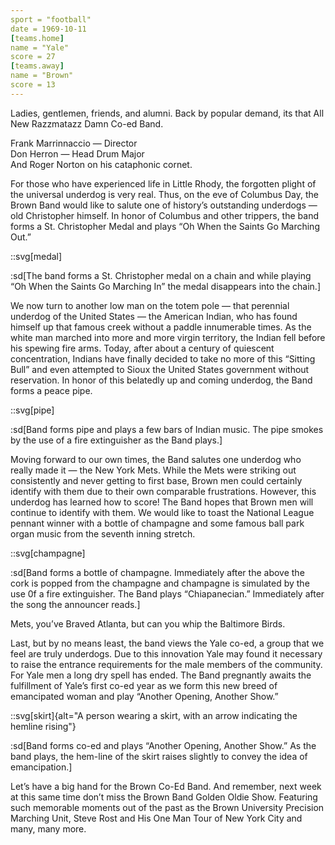 ```yaml
---
sport = "football"
date = 1969-10-11
[teams.home]
name = "Yale"
score = 27
[teams.away]
name = "Brown"
score = 13
---
```


Ladies, gentlemen, friends, and alumni. Back by popular demand, its that All New Razzmatazz Damn Co-ed Band.

Frank Marrinnaccio — Director\
Don Herron — Head Drum Major\
And Roger Norton on his cataphonic cornet.

For those who have experienced life in Little Rhody, the forgotten plight of the universal underdog is very real. Thus, on the eve of Columbus Day, the Brown Band would like to salute one of history’s outstanding underdogs — old Christopher himself. In honor of Columbus and other trippers, the band forms a St. Christopher Medal and plays “Oh When the Saints Go Marching Out.”

::svg[medal]

:sd[The band forms a St. Christopher medal on a chain and while playing “Oh When the Saints Go Marching In” the medal disappears into the chain.]

We now turn to another low man on the totem pole — that perennial underdog of the United States — the American Indian, who has found himself up that famous creek without a paddle innumerable times. As the white man marched into more and more virgin territory, the Indian fell before his spewing fire arms. Today, after about a century of quiescent concentration, Indians have finally decided to take no more of this “Sitting Bull” and even attempted to Sioux the United States government without reservation. In honor of this belatedly up and coming underdog, the Band forms a peace pipe.

::svg[pipe]

:sd[Band forms pipe and plays a few bars of Indian music. The pipe smokes by the use of a fire extinguisher as the Band plays.]

Moving forward to our own times, the Band salutes one underdog who really made it — the New York Mets. While the Mets were striking out consistently and never getting to first base, Brown men could certainly identify with them due to their own comparable frustrations. However, this underdog has learned how to score! The Band hopes that Brown men will continue to identify with them. We would like to toast the National League pennant winner with a bottle of champagne and some famous ball park organ music from the seventh inning stretch.

::svg[champagne]

:sd[Band forms a bottle of champagne. Immediately after the above the cork is popped from the champagne and champagne is simulated by the use 0f a fire extinguisher. The Band plays “Chiapanecian.” Immediately after the song the announcer reads.]

Mets, you’ve Braved Atlanta, but can you whip the Baltimore Birds.

Last, but by no means least, the band views the Yale co-ed, a group that we feel are truly underdogs. Due to this innovation Yale may found it necessary to raise the entrance requirements for the male members of the community. For Yale men a long dry spell has ended. The Band pregnantly awaits the fulfillment of Yale’s first co-ed year as we form this new breed of emancipated woman and play “Another Opening, Another Show.”

::svg[skirt]{alt="A person wearing a skirt, with an arrow indicating the hemline rising"}

:sd[Band forms co-ed and plays “Another Opening, Another Show.” As the band plays, the hem-line of the skirt raises slightly to convey the idea of emancipation.]

Let’s have a big hand for the Brown Co-Ed Band. And remember, next week at this same time don’t miss the Brown Band Golden Oldie Show. Featuring such memorable moments out of the past as the Brown University Precision Marching Unit, Steve Rost and His One Man Tour of New York City and many, many more.
